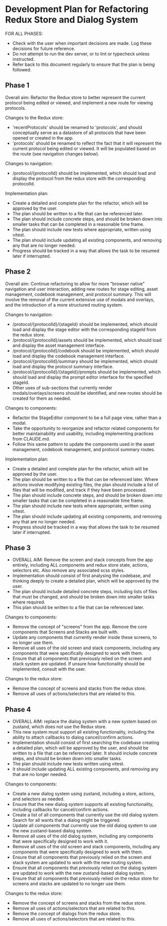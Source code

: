 # Development Plan for Refactoring Redux Store and Dialog System

FOR ALL PHASES:

- Check with the user when important decisions are made. Log these decisions for future reference.
- Do not attempt to run the dev server, or to lint or typecheck unless instructed.
- Refer back to this document regularly to ensure that the plan is being followed.

## Phase 1

Overall aim: Refactor the Redux store to better represent the current protocol being edited or viewed, and implement a new route for viewing protocols.

Changes to the Redux store:

- 'recentProtocols' should be renamed to 'protocols', and should conceptually serve as a datastore of all protocols that have been opened or created in the app.
- 'protocols' should be renamed to reflect the fact that it will represent the current protocol being edited or viewed. It will be populated based on the route (see navigation changes below).

Changes to navigation:

- /protocol/{protocolId} should be implemented, which should load and display the protocol from the redux store with the corresponding protocolId.

Implementation plan:

- Create a detailed and complete plan for the refactor, which will be approved by the user.
- The plan should be written to a file that can be referenced later.
- The plan should include concrete steps, and should be broken down into smaller tasks that can be completed in a reasonable time frame.
- The plan should include new tests where appropriate, written using vitest.
- The plan should include updating all existing components, and removing any that are no longer needed.
- Progress should be tracked in a way that allows the task to be resumed later if interrupted.

## Phase 2

Overall aim: Continue refactoring to allow for more "browser native" navigation and user interaction, adding new routes for stage editing, asset management, codebook management, and protocol summary. This will involve the removal of the current extensive use of modals and overlays, and the introduction of a more structured routing system.

Changes to navigation:

- /protocol/{protocolId}/{stageId} should be implemented, which should load and display the stage editor with the corresponding stageId from the redux store.
- /protocol/{protocolId}/assets should be implemented, which should load and display the asset management interface.
- /protocol/{protocolId}/codebook should be implemented, which should load and display the codebook management interface.
- /protocol/{protocolId}/summary should be implemented, which should load and display the protocol summary interface.
- /protocol/{protocolId}/{stageId}/prompts should be implemented, which should load and display the prompt editor interface for the specified stageId.
- Other uses of sub-sections that currently render modals/overlays/screens should be identified, and new routes should be created for them as needed.

Changes to components:

- Refactor the StageEditor component to be a full page view, rather than a modal.
- Take the opportunity to reorganize and refactor related components for better maintainability and usability, including implementing practices from CLAUDE.md.
- Follow this same pattern to update the components used in the asset management, codebook management, and protocol summary routes.

Implementation plan:

- Create a detailed and complete plan for the refactor, which will be approved by the user.
- The plan should be written to a file that can be referenced later. Where actions involve modifying existing files, the plan should include a list of files that will be modified, and track if they have been processed.
- The plan should include concrete steps, and should be broken down into smaller tasks that can be completed in a reasonable time frame.
- The plan should include new tests where appropriate, written using vitest.
- The plan should include updating all existing components, and removing any that are no longer needed.
- Progress should be tracked in a way that allows the task to be resumed later if interrupted.

## Phase 3

- OVERALL AIM: Remove the screen and stack concepts from the app entirely, including ALL components and redux store state, actions, selectors etc. Also remove any associated scss styles.
- Implementation should consist of first analysing the codebase, and thinking deeply to create a detailed plan, which will be approved by the user.
- The plan should include detailed concrete steps, including lists of files that must be changed, and should be broken down into smaller tasks where required.
- This plan should be written to a file that can be referenced later.

Changes to components:

- Remove the concept of "screens" from the app. Remove the core components that Screens and Stacks are built with.
- Update any components that currently render inside these screens, to no longer use them.
- Remove all uses of the old screen and stack components, including any components that were specifically designed to work with them.
- Ensure that all components that previously relied on the screen and stack system are updated. If unsure how functionality should be implemented, consult with the user.

Changes to the redux store:

- Remove the concept of screens and stacks from the redux store.
- Remove all uses of actions/selectors that are related to this.

## Phase 4

- OVERALL AIM: replace the dialog system with a new system based on zustand, which does not use the Redux store.
- This new system must support all existing functionality, including the ability to attach callbacks to dialog cancel/confirm actions.
- Implementation should consist of first searching the codebase creating a detailed plan, which will be approved by the user, and should be written to a file that can be referenced later. It should include concrete steps, and should be broken down into smaller tasks.
- The plan should include new tests written using vitest.
- It should include updating ALL existing components, and removing any that are no longer needed.

Changes to components:

- Create a new dialog system using zustand, including a store, actions, and selectors as needed.
- Ensure that the new dialog system supports all existing functionality, including callbacks for cancel/confirm actions.
- Create a list of all components that currently use the old dialog system. Search for all wants that a dialog might be triggered.
- Update all components that currently use the old dialog system to use the new zustand-based dialog system.
- Remove all uses of the old dialog system, including any components that were specifically designed to work with it.
- Remove all uses of the old screen and stack components, including any components that were specifically designed to work with them.
- Ensure that all components that previously relied on the screen and stack system are updated to work with the new routing system.
- Ensure that all components that previously relied on the dialog system are updated to work with the new zustand-based dialog system.
- Ensure that all components that previously relied on the redux store for screens and stacks are updated to no longer use them.

Changes to the redux store:

- Remove the concept of screens and stacks from the redux store.
- Remove all uses of actions/selectors that are related to this.
- Remove the concept of dialogs from the redux store.
- Remove all uses of actions/selectors that are related to this.
